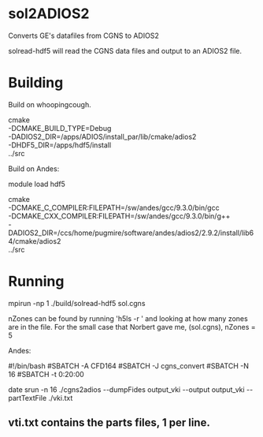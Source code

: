 # sol2ADIOS2

Converts GE's datafiles from CGNS to ADIOS2

solread-hdf5 will read the CGNS data files and output to an ADIOS2 file.


# Building
Build on whoopingcough.

cmake \
 -DCMAKE_BUILD_TYPE=Debug \
 -DADIOS2_DIR=/apps/ADIOS/install_par/lib/cmake/adios2 \
 -DHDF5_DIR=/apps/hdf5/install \
../src

Build on Andes:

module load hdf5

cmake \
 -DCMAKE_C_COMPILER:FILEPATH=/sw/andes/gcc/9.3.0/bin/gcc \
 -DCMAKE_CXX_COMPILER:FILEPATH=/sw/andes/gcc/9.3.0/bin/g++ \
 -DADIOS2_DIR=/ccs/home/pugmire/software/andes/adios2/2.9.2/install/lib64/cmake/adios2 \
../src


# Running

mpirun -np 1 ./build/solread-hdf5 <nZones> sol.cgns

nZones can be found by running 'h5ls -r <cgns-file>' and looking at how many zones are in the file.
For the small case that Norbert gave me, (sol.cgns), nZones = 5


Andes:

#!/bin/bash
#SBATCH -A CFD164
#SBATCH -J cgns_convert
#SBATCH -N 16
#SBATCH -t 0:20:00

date
srun -n 16 ./cgns2adios --dumpFides output_vki --output output_vki --partTextFile ./vki.txt



## vti.txt contains the parts files, 1 per line.
